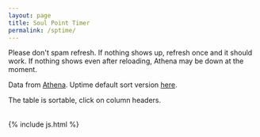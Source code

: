 ```yaml
---
layout: page
title: Soul Point Timer
permalink: /sptime/
---
```


Please don't spam refresh. If nothing shows up, refresh once and it should work. If nothing shows even after reloading, Athena may be down at the moment.

Data from [Athena](https://github.com/Wynntils/Athena). Uptime default sort version [here](/worlds/).

The table is sortable, click on column headers.

<table class='table table-striped table-condensed table-dark table-sm' id="worlds"></table>



{% include js.html %}
<script src="/js/worlds.js"></script>
<script>
  getWorlds().then(function(){
    makeArray().then(function(){
      $('#worlds').DataTable({
        data: finalArray,
        paging: false, 
        autoWidth: false,
        searching: false,
        columnDefs: [
          { type: 'time-uni', targets: 1 },
          { type: 'natural', targets: 0 }
        ],
        columns: [
            { title: "World" },
            { title: "Uptime (hh:mm)" },
            { title: "Player Count" },
            { title: "Next soul point in ~x min" }
        ],
        order: [[3,'asc']]
      });
    })
  })
</script>